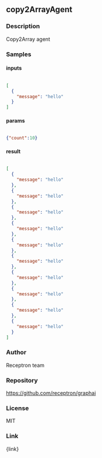 ## copy2ArrayAgent

### Description

Copy2Array agent

### Samples

#### inputs

```json

[
  {
    "message": "hello"
  }
]

````

#### params

```json

{"count":10}

````

#### result

```json

[
  {
    "message": "hello"
  },
  {
    "message": "hello"
  },
  {
    "message": "hello"
  },
  {
    "message": "hello"
  },
  {
    "message": "hello"
  },
  {
    "message": "hello"
  },
  {
    "message": "hello"
  },
  {
    "message": "hello"
  },
  {
    "message": "hello"
  },
  {
    "message": "hello"
  }
]

````

### Author

Receptron team

### Repository

https://github.com/receptron/graphai


### License

MIT


### Link

{link}